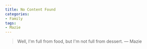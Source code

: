 ```yaml
---
title: No Content Found
categories:
- Family
tags:
- Mazie
---
```


> Well, I'm full from food, but I'm not full from dessert.
> — Mazie
